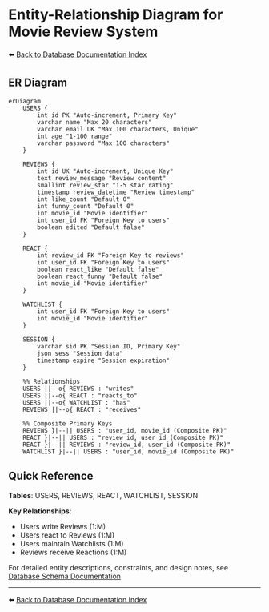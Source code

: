 # Entity-Relationship Diagram for Movie Review System

⬅️ [Back to Database Documentation Index](./ER_Diagram.md)

## ER Diagram

```mermaid
erDiagram
    USERS {
        int id PK "Auto-increment, Primary Key"
        varchar name "Max 20 characters"
        varchar email UK "Max 100 characters, Unique"
        int age "1-100 range"
        varchar password "Max 100 characters"
    }
    
    REVIEWS {
        int id UK "Auto-increment, Unique Key"
        text review_message "Review content"
        smallint review_star "1-5 star rating"
        timestamp review_datetime "Review timestamp"
        int like_count "Default 0"
        int funny_count "Default 0"
        int movie_id "Movie identifier"
        int user_id FK "Foreign Key to users"
        boolean edited "Default false"
    }
    
    REACT {
        int review_id FK "Foreign Key to reviews"
        int user_id FK "Foreign Key to users"
        boolean react_like "Default false"
        boolean react_funny "Default false"
        int movie_id "Movie identifier"
    }
    
    WATCHLIST {
        int user_id FK "Foreign Key to users"
        int movie_id "Movie identifier"
    }
    
    SESSION {
        varchar sid PK "Session ID, Primary Key"
        json sess "Session data"
        timestamp expire "Session expiration"
    }

    %% Relationships
    USERS ||--o{ REVIEWS : "writes"
    USERS ||--o{ REACT : "reacts_to"
    USERS ||--o{ WATCHLIST : "has"
    REVIEWS ||--o{ REACT : "receives"
    
    %% Composite Primary Keys
    REVIEWS }|--|| USERS : "user_id, movie_id (Composite PK)"
    REACT }|--|| USERS : "review_id, user_id (Composite PK)"
    REACT }|--|| REVIEWS : "review_id, user_id (Composite PK)"
    WATCHLIST }|--|| USERS : "user_id, movie_id (Composite PK)"
```

## Quick Reference

**Tables**: USERS, REVIEWS, REACT, WATCHLIST, SESSION

**Key Relationships**:
- Users write Reviews (1:M)
- Users react to Reviews (1:M)
- Users maintain Watchlists (1:M)
- Reviews receive Reactions (1:M)

For detailed entity descriptions, constraints, and design notes, see [Database Schema Documentation](./Database_Schema.md)

---
⬅️ [Back to Database Documentation Index](./ER_Diagram.md)
